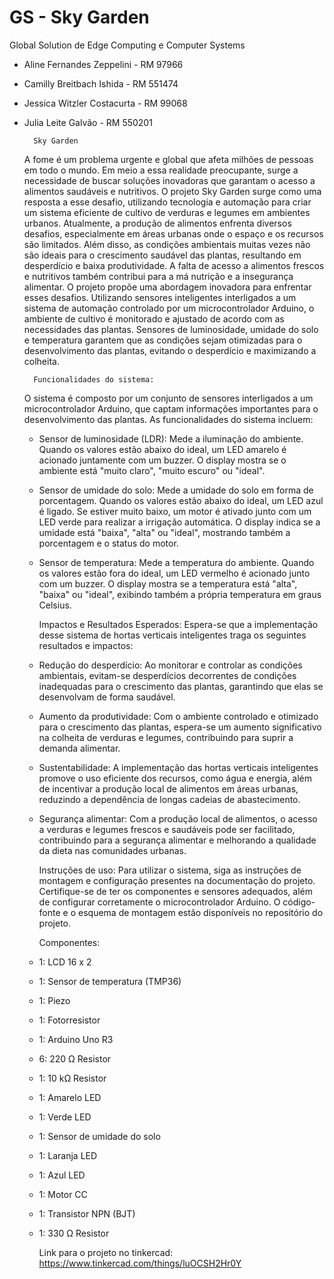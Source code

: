 # GS - Sky Garden
Global Solution de Edge Computing e Computer Systems

- Aline Fernandes Zeppelini - RM 97966
- Camilly Breitbach Ishida - RM 551474
- Jessica Witzler Costacurta - RM 99068
- Julia Leite Galvão - RM 550201

        Sky Garden
   A fome é um problema urgente e global que afeta milhões de pessoas em todo o mundo. Em meio a essa realidade preocupante, surge a necessidade de buscar soluções inovadoras que garantam o acesso a alimentos saudáveis e nutritivos. O projeto Sky Garden surge como uma resposta a esse desafio, utilizando tecnologia e automação para criar um sistema eficiente de cultivo de verduras e legumes em ambientes urbanos.
  Atualmente, a produção de alimentos enfrenta diversos desafios, especialmente em áreas urbanas onde o espaço e os recursos são limitados. Além disso, as condições ambientais muitas vezes não são ideais para o crescimento saudável das plantas, resultando em desperdício e baixa produtividade. A falta de acesso a alimentos frescos e nutritivos também contribui para a má nutrição e a insegurança alimentar.
  O projeto propõe uma abordagem inovadora para enfrentar esses desafios. Utilizando sensores inteligentes interligados a um sistema de automação controlado por um microcontrolador Arduino, o ambiente de cultivo é monitorado e ajustado de acordo com as necessidades das plantas. Sensores de luminosidade, umidade do solo e temperatura garantem que as condições sejam otimizadas para o desenvolvimento das plantas, evitando o desperdício e maximizando a colheita.
  
        Funcionalidades do sistema:
  O sistema é composto por um conjunto de sensores interligados a um microcontrolador Arduino, que captam informações importantes para o desenvolvimento das plantas. As funcionalidades do sistema incluem:
  - Sensor de luminosidade (LDR): Mede a iluminação do ambiente. Quando os valores estão abaixo do ideal, um LED amarelo é acionado juntamente com um buzzer. O display mostra se o ambiente está "muito claro", "muito escuro" ou "ideal". 
  - Sensor de umidade do solo: Mede a umidade do solo em forma de porcentagem. Quando os valores estão abaixo do ideal, um LED azul é ligado. Se estiver muito baixo, um motor é ativado junto com um LED verde para realizar a irrigação automática. O display indica se a umidade está "baixa", "alta" ou "ideal", mostrando também a porcentagem e o status do motor.
  -  Sensor de temperatura: Mede a temperatura do ambiente. Quando os valores estão fora do ideal, um LED vermelho é acionado junto com um buzzer. O display mostra se a temperatura está "alta", "baixa" ou "ideal", exibindo também a própria temperatura em graus Celsius.

        Impactos e Resultados Esperados:
  Espera-se que a implementação desse sistema de hortas verticais inteligentes traga os seguintes resultados e impactos:
  - Redução do desperdício: Ao monitorar e controlar as condições ambientais, evitam-se desperdícios decorrentes de condições inadequadas para o crescimento das plantas, garantindo que elas se desenvolvam de forma saudável.
  -  Aumento da produtividade: Com o ambiente controlado e otimizado para o crescimento das plantas, espera-se um aumento significativo na colheita de verduras e legumes, contribuindo para suprir a demanda alimentar.
  -   Sustentabilidade: A implementação das hortas verticais inteligentes promove o uso eficiente dos recursos, como água e energia, além de incentivar a produção local de alimentos em áreas urbanas, reduzindo a dependência de longas cadeias de abastecimento. 
  -   Segurança alimentar: Com a produção local de alimentos, o acesso a verduras e legumes frescos e saudáveis pode ser facilitado, contribuindo para a segurança alimentar e melhorando a qualidade da dieta nas comunidades urbanas.

        Instruções de uso:
  Para utilizar o sistema, siga as instruções de montagem e configuração presentes na documentação do projeto. Certifique-se de ter os componentes e sensores adequados, além de configurar corretamente o microcontrolador Arduino. O código-fonte e o esquema de montagem estão disponíveis no repositório do projeto.

        Componentes:
  -   1: LCD 16 x 2
  -   1: Sensor de temperatura (TMP36)
  -   1: Piezo
  -   1: Fotorresistor
  -   1: Arduino Uno R3
  -   6: 220 Ω Resistor
  -   1: 10 kΩ Resistor
  -   1: Amarelo LED
  -   1: Verde LED
  -   1: Sensor de umidade do solo
  -   1: Laranja LED
  -   1: Azul LED
  -   1: Motor CC
  -   1: Transistor NPN (BJT)
  -   1: 330 Ω Resistor

        Link para o projeto no tinkercad:
https://www.tinkercad.com/things/luOCSH2Hr0Y
